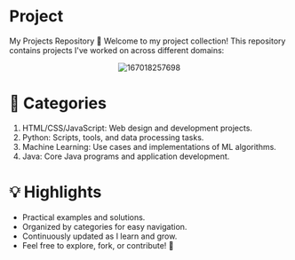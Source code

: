 # Project
My Projects Repository 🌟
Welcome to my project collection! This repository contains projects I've worked on across different domains:
<div align="center">
  <img src="https://github.com/user-attachments/assets/fc792916-9535-4c64-a8b4-95d3e7a21c3b" alt="167018257698">
</div>

# 📂 Categories
1. HTML/CSS/JavaScript: Web design and development projects.
2. Python: Scripts, tools, and data processing tasks.
3. Machine Learning: Use cases and implementations of ML algorithms.
4. Java: Core Java programs and application development.

# 💡 Highlights
- Practical examples and solutions.
- Organized by categories for easy navigation.
- Continuously updated as I learn and grow.
- Feel free to explore, fork, or contribute! 🎉

